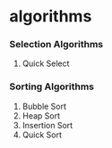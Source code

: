 # algorithms

### Selection Algorithms
  1. Quick Select

### Sorting Algorithms
  1. Bubble Sort
  2. Heap Sort
  3. Insertion Sort
  4. Quick Sort
